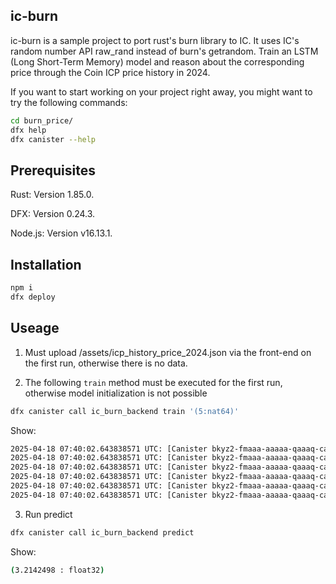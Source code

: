 ## ic-burn

ic-burn is a sample project to port rust's burn library to IC. It uses IC's random number API raw_rand instead of burn's getrandom.
Train an LSTM (Long Short-Term Memory) model and reason about the corresponding price through the Coin ICP price history in 2024.

If you want to start working on your project right away, you might want to try the following commands:

```bash
cd burn_price/
dfx help
dfx canister --help
```


## Prerequisites
Rust: Version 1.85.0.

DFX: Version 0.24.3.

Node.js: Version v16.13.1.


## Installation
```bash
npm i
dfx deploy
```
## Useage
1. Must upload /assets/icp_history_price_2024.json via the front-end on the first run, otherwise there is no data.

2. The following `train` method must be executed for the first run, otherwise model initialization is not possible
```bash
dfx canister call ic_burn_backend train '(5:nat64)'
```
Show: 
```bash
2025-04-18 07:40:02.643838571 UTC: [Canister bkyz2-fmaaa-aaaaa-qaaaq-cai] Epoch 1: Loss = 0.07873835
2025-04-18 07:40:02.643838571 UTC: [Canister bkyz2-fmaaa-aaaaa-qaaaq-cai] Epoch 2: Loss = 0.0785257
2025-04-18 07:40:02.643838571 UTC: [Canister bkyz2-fmaaa-aaaaa-qaaaq-cai] Epoch 3: Loss = 0.07831413
2025-04-18 07:40:02.643838571 UTC: [Canister bkyz2-fmaaa-aaaaa-qaaaq-cai] Epoch 4: Loss = 0.07810363
2025-04-18 07:40:02.643838571 UTC: [Canister bkyz2-fmaaa-aaaaa-qaaaq-cai] Epoch 5: Loss = 0.07789419
2025-04-18 07:40:02.643838571 UTC: [Canister bkyz2-fmaaa-aaaaa-qaaaq-cai] Train consumed 4134426 cycle
```

3. Run predict
```bash
dfx canister call ic_burn_backend predict
```
Show:
```bash
(3.2142498 : float32)
```
